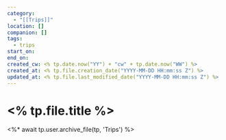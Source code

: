 ```yaml
---
category:
  - "[[Trips]]"
location: []
companion: []
tags:
  - trips
start_on: 
end_on: 
created_cw: <% tp.date.now("YY") + "cw" + tp.date.now("WW") %>
created_at: <% tp.file.creation_date("YYYY-MM-DD HH:mm:ss Z") %>
updated_at: <% tp.file.last_modified_date("YYYY-MM-DD HH:mm:ss Z") %>
---
```


# <% tp.file.title %>

<%* await tp.user.archive_file(tp, 'Trips') %>